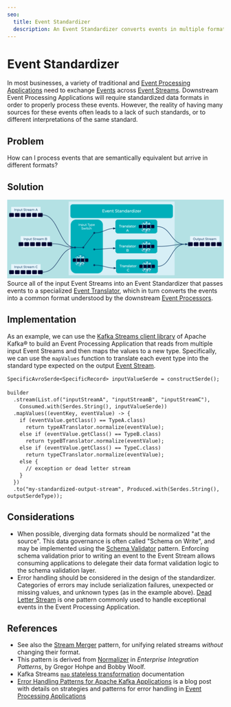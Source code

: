 ```yaml
---
seo:
  title: Event Standardizer
  description: An Event Standardizer converts events in multiple formats to a common format understood by a downstream event processor.
---
```


# Event Standardizer
In most businesses, a variety of traditional and [Event Processing Applications](../event-processing/event-processing-application.md) need to exchange [Events](../event/event.md) across [Event Streams](../event-stream/event-stream.md). Downstream Event Processing Applications will require standardized data formats in order to properly process these events. However, the reality of having many sources for these events often leads to a lack of such standards, or to different interpretations of the same standard.

## Problem
How can I process events that are semantically equivalent but arrive in different formats?

## Solution
![event-standardizer](../img/event-standardizer.png)
Source all of the input Event Streams into an Event Standardizer that passes events to a specialized [Event Translator](../event-processing/event-translator.md), which in turn converts the events into a common format understood by the downstream [Event Processors](../event-processing/event-processor.md).

## Implementation
As an example, we can use the [Kafka Streams client library](https://docs.confluent.io/platform/current/streams/index.html) of Apache Kafka® to build an Event Processing Application that reads from multiple input Event Streams and then maps the values to a new type. Specifically, we can use the `mapValues` function to translate each event type into the standard type expected on the output [Event Stream](../event-stream/event-stream.md).

```
SpecificAvroSerde<SpecificRecord> inputValueSerde = constructSerde();

builder
  .stream(List.of("inputStreamA", "inputStreamB", "inputStreamC"),
    Consumed.with(Serdes.String(), inputValueSerde))
  .mapValues((eventKey, eventValue) -> {
    if (eventValue.getClass() == TypeA.class)
      return typeATranslator.normalize(eventValue);
    else if (eventValue.getClass() == TypeB.class)
      return typeBTranslator.normalize(eventValue);
    else if (eventValue.getClass() == TypeC.class)
      return typeCTranslator.normalize(eventValue);
    else {
      // exception or dead letter stream
    }
  })
  .to("my-standardized-output-stream", Produced.with(Serdes.String(), outputSerdeType));
```

## Considerations
* When possible, diverging data formats should be normalized "at the source". This data governance is often called "Schema on Write", and may be implemented using the [Schema Validator](../event-source/schema-validator.md) pattern. Enforcing schema validation prior to writing an event to the Event Stream allows consuming applications to delegate their data format validation logic to the schema validation layer.
* Error handling should be considered in the design of the standardizer. Categories of errors may include serialization failures, unexpected or missing values, and unknown types (as in the example above). [Dead Letter Stream](../event-processing/dead-letter-stream.md) is one pattern commonly used to handle exceptional events in the Event Processing Application. 


## References
* See also the [Stream Merger](../stream-processing/event-stream-merger.md) pattern, for unifying related streams _without_ changing their format.
* This pattern is derived from [Normalizer](https://www.enterpriseintegrationpatterns.com/patterns/messaging/Normalizer.html) in _Enterprise Integration Patterns_, by Gregor Hohpe and Bobby Woolf.
* Kafka Streams [`map` stateless transformation](https://docs.confluent.io/platform/current/streams/developer-guide/dsl-api.html#creating-source-streams-from-ak) documentation
* [Error Handling Patterns for Apache Kafka Applications](https://www.confluent.io/blog/error-handling-patterns-in-kafka/) is a blog post with details on strategies and patterns for error handling in [Event Processing Applications](../event-processing/event-processing-application.md)
